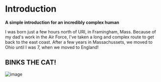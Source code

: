 # Introduction
**A simple introduction for an incredibly complex human**

I was born just a few hours north of URI, in Framingham, Mass. Because of my dad's work in the Air Force, I've taken a long and complex route to get back to the east coast. After a few years in Massachussets, we moved to Ohio until I was 7, when we moved to England!

## BINKS THE CAT!
![image](https://user-images.githubusercontent.com/70331884/151610871-4698fb9e-aa36-441f-bb93-45bbca16f7ce.png)

